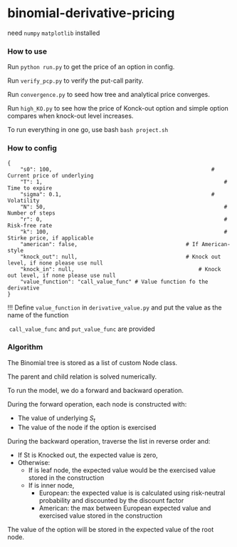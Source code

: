 # binomial-derivative-pricing

need `numpy` `matplotlib` installed

### How to use

Run `python run.py` to get the price of an option in config.

Run `verify_pcp.py` to verify the put-call parity.

Run `convergence.py` to seed how tree and analytical price converges.

Run `high_KO.py` to see how the price of Konck-out option and simple option compares when knock-out level increases.

To run everything in one go, use bash `bash project.sh`
### How to config

```
{
    "s0": 100,													# Current price of underlying
    "T": 1,															# Time to expire
    "sigma": 0.1,												# Volatility
    "N": 50,														# Number of steps
    "r": 0,															# Risk-free rate
    "k": 100,														# Stirke price, if applicable
    "american": false,									# If American-style
    "knock_out": null,									# Knock out level, if none please use null
    "knock_in": null,										# Knock out level, if none please use null
    "value_function": "call_value_func"	# Value function fo the derivative
}
```

!!! Define `value_function` in `derivative_value.py` and put the value as the name of the function

​	`call_value_func` and `put_value_func` are provided

### Algorithm 

The Binomial tree is stored as a list of custom Node class.

The parent and child relation is solved numerically.

To run the model, we do a forward and backward operation. 

During the forward operation, each node is constructed with:

- The value of underlying $S_t$
- The value of the node if the option is exercised

During the backward operation, traverse the list in reverse order and:

- If St is Knocked out, the expected value is zero, 
- Otherwise:
  - If is leaf node, the expected value would be the exercised value stored in the construction
  - If is inner node, 
    - European: the expected value is is calculated using risk-neutral probability and discounted by the discount factor
    - American: the max between European expected value and exercised value stored in the construction

The value of the option will be stored in the expected value of the root node.